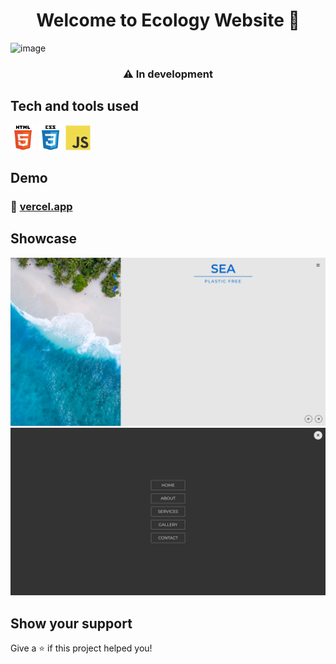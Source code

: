 <h1 align="center">Welcome to Ecology Website 👋</h1>

![image](/img/screen_home.png)

<h3 align="center">⚠️ In development</h3>


## Tech and tools used
<p align="left">
<img src="https://raw.githubusercontent.com/devicons/devicon/master/icons/html5/html5-original-wordmark.svg" alt="html5" width="40" height="40"/>
<img src="https://raw.githubusercontent.com/devicons/devicon/master/icons/css3/css3-original-wordmark.svg" alt="css3" width="40" height="40"/>
<img src="https://raw.githubusercontent.com/devicons/devicon/master/icons/javascript/javascript-original.svg" alt="javascript" width="40" height="40"/>
</p>


## Demo
### 🚀 [vercel.app](https://ecology-website.vercel.app)


## Showcase
![image](/img/screen_sea.png)
![image](/img/screen_menu.png)


## Show your support

Give a ⭐️ if this project helped you!
